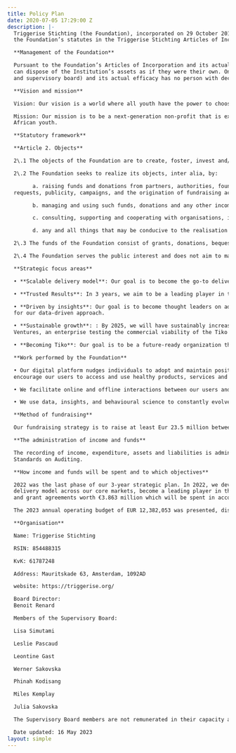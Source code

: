 ```yaml
---
title: Policy Plan
date: 2020-07-05 17:29:00 Z
description: |-
  Triggerise Stichting (the Foundation), incorporated on 29 October 2014 is a non-profit institution for the public benefit with ANBI-registration in the Netherlands, as is apparent from
  the Foundation’s statutes in the Triggerise Stichting Articles of Incorporation and from the actual work planned and implemented by the Foundation.

  **Management of the Foundation**

  Pursuant to the Foundation’s Articles of Incorporation and its actual activities, no individual person or legal entity shall have decisive control. Thus no individual person or legal entity
  can dispose of the Institution’s assets as if they were their own. On the basis of Article 8 of the Articles of Incorporation (provision regarding the decision-making by the executive board
  and supervisory board) and its actual efficacy has no person with decisive influence within the Foundation. The Supervisory Board consists of seven members and is chaired by Lisa Simutami.

  **Vision and mission**

  Vision: Our vision is a world where all youth have the power to choose where, when, and how they meet their sexual reproductive health needs.

  Mission: Our mission is to be a next-generation non-profit that is exponentially more efficient at delivering scalable and verified sexual reproductive health (SRH) impact for sub-Saharan
  African youth.

  **Statutory framework**

  **Article 2. Objects**

  2\.1 The objects of the Foundation are to create, foster, invest and/or manage businesses and philanthropic solutions to underserved market segments worldwide.

  2\.2 The Foundation seeks to realize its objects, inter alia, by:

        a. raising funds and donations from partners, authorities, foundations, associations,institutions, individuals and companies, by means of, among other things, direct
  requests, publicity, campaigns, and the origination of fundraising activities and promotions;

        b. managing and using such funds, donations and any other income for the realisation of the objective described above, through investments into and/or donations to various initiatives worldwide, and the activities referred to in this article;

        c. consulting, supporting and cooperating with organisations, individuals and institutions that support the objective described above;

        d. any and all things that may be conducive to the realisation of the objective described above, in the broadest sense of the word.

  2\.3 The funds of the Foundation consist of grants, donations, bequests, assets obtained from testamentary dispositions and other benefits.

  2\.4 The Foundation serves the public interest and does not aim to make a profit.

  **Strategic focus areas**

  • **Scalable delivery model**: Our goal is to become the go-to delivery model for SRH in Sub Saharan Africa. We aim to scale in 5 key countries - Kenya, Ethiopia, Uganda, Burkina Faso, and South Africa - by replicating the blueprint of our Kenya operations and ensuring we continue to provide the best value for money to our donors.

  • **Trusted Results**: In 3 years, we aim to be a leading player in the verification of outputs and outcomes. We will implement scalable and cost-efficient risk management processes by design in all markets and invest in technology to automate and strengthen our risk capabilities.

  • **Driven by insights**: Our goal is to become thought leaders on adolescent SRH. We will do this by building a culture that promotes data-driven decision-making, by empowering anyone to uncover insights in our data, and finally by being recognised
  for our data-driven approach.

  • **Sustainable growth**: : By 2025, we will have sustainably increased our revenue to reach an annual budget of €26m. We will focus on attracting large grants and core funding, positioning Triggerise for outcome-based funds, and building Triggerise
  Ventures, an enterprise testing the commercial viability of the Tiko platform.

  • **Becoming Tiko**: Our goal is to be a future-ready organization that continues to be adaptive and fast-moving for sustained success. We will transform Triggerise’s legal and governance structure, improve our programme delivery by favoring simplicity,and nurture organizational flexibility and learning.

  **Work performed by the Foundation**

  • Our digital platform nudges individuals to adopt and maintain positive behaviours by enabling their access to products, services, and information. We use nudges like reminders, discounts, in person and digital follow-ups, and reward points to
  encourage our users to access and use healthy products, services and information.

  • We facilitate online and offline interactions between our users and ecosystem partners - last mile mobilizers, retail shops, pharmacies, and healthcare providers - in the most innovative and cost-effective way.

  • We use data, insights, and behavioural science to constantly evolve with our users’needs and provide them with personalized choices that deliver better health and well-being outcomes. Our technology manages dynamic, real-world interactions every second of every day that produce health and wellbeing benefits to our users.

  **Method of fundraising**

  Our fundraising strategy is to raise at least Eur 23.5 million between 2021 and 2025 to ensure that we can achieve our mission. Our strategy is focused on: (1) building our internal capacity to raise and mobilize funds; (2) raising additional funds from existing donors and partners through contract extensions or presenting new opportunities for their consideration (3) Pivoting our operational model to ensure that it is more cost efficient and (4) Developing relationships with new funders that are aligned and interested in supporting us to achieve our strategic priorities and to diversify our funding sources

  **The administration of income and funds**

  The recording of income, expenditure, assets and liabilities is administered in the ERP(enterprise resource planning), Netsuite. The Foundation’s consolidated financial statements for the year ended 31 December 2022 were audited by KPMG, an independent audit firm of Triggerise Stichting in accordance with the ‘Verordening inzake de onafhankelijkheid van accountants bij assurance opdrachten’ (ViO, Code of Ethics for Professional Accountants, a regulation with respect to independence) and other relevant independence regulations in the Netherlands. The audit was conducted in accordance with Dutch law, including the Dutch
  Standards on Auditing.

  **How income and funds will be spent and to which objectives**

  2022 was the last phase of our 3-year strategic plan. In 2022, we developed a new strategic plan with 5 focus areas as noted in earlier sections of this report. We are looking to scale our
  delivery model across our core markets, become a leading player in the verification of outputs and outcomes, become thought leaders on adolescent SRH and build a culture that promotes data-driven decision-making, sustainably increasing our revenue to reach an annual budget of €26 million and be a future-ready organization that continues to be adaptive and fast-moving for sustained success. In 2022, we signed new funding contracts
  and grant agreements worth €3.863 million which will be spent in accordance with the respective agreements.

  The 2023 annual operating budget of EUR 12,382,053 was presented, discussed and approved by the Supervisory board at the meeting held on 9 December 2022.

  **Organisation**

  Name: Triggerise Stichting

  RSIN: 854488315

  KvK: 61787248

  Address: Mauritskade 63, Amsterdam, 1092AD

  website: https://triggerise.org/

  Board Director:
  Benoit Renard

  Members of the Supervisory Board:

  Lisa Simutami

  Leslie Pascaud

  Leontine Gast

  Werner Sakovska

  Phinah Kodisang

  Miles Kemplay

  Julia Sakovska

  The Supervisory Board members are not remunerated in their capacity as Supervisory Board members. All resolutions shall be adopted by an absolute majority of the votes cast.

  Date updated: 16 May 2023
layout: simple
---
```


 